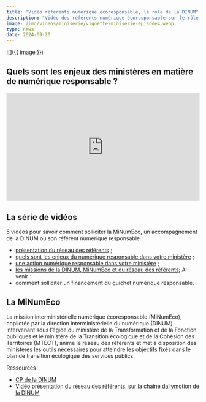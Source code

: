 ```yaml
---
title: "Vidéo référents numérique écoresponsable, le rôle de la DINUM"
description: "Vidéo des référents numérique écoresponsable sur le rôle de la DINUM dans le suivi des feuilles de routes et l'accompagnement des ministère "
image: /img/videos/miniserie/vignette-miniserie-episode4.webp
type: news
date: 2024-09-20
---
```


![]({{ image }})

## Quels sont les enjeux des ministères en matière de numérique responsable ?

<div style="position:relative;padding-bottom:56.25%;height:0;overflow:hidden;"> <iframe style="width:100%;height:100%;position:absolute;left:0px;top:0px;overflow:hidden" frameborder="0" type="text/html" src="https://www.dailymotion.com/embed/video/x95qb3s" width="100%" height="100%" allowfullscreen title="Dailymotion Video Player" > </iframe> </div>

## La série de vidéos

5 vidéos pour savoir comment solliciter la MiNumEco, un accompagnement de la DINUM ou son référent numérique responsable : 
* [présentation du réseau des référents](https://ecoresponsable.numerique.gouv.fr/publications/videos-serie-referents/) ;
* [quels sont les enjeux du numérique responsable dans votre ministère](https://ecoresponsable.numerique.gouv.fr/publications/videos-serie-referents/) ;
* [une action numérique responsable dans votre ministère](https://ecoresponsable.numerique.gouv.fr/publications/videos-serie-referents/) ;
* [les missions de la DINUM, MiNumEco et du réseau des référents](https://ecoresponsable.numerique.gouv.fr/publications/videos-serie-referents/);
A venir : 
* comment solliciter un financement du guichet numérique responsable.

## La MiNumEco

La mission interministérielle numérique écoresponsable (MiNumEco), copilotée par la direction interministérielle du numérique (DINUM) intervenant sous l’égide du ministère de la Transformation et de la Fonction publiques et le ministère de la Transition écologique et de la Cohésion des Territoires (MTECT), anime le réseau des référents et met à disposition des ministères les outils nécessaires pour atteindre les objectifs fixés dans le plan de transition écologique des services publics. 

<div class="fr-highlight">

Ressources

* [CP de la DINUM](/docs/2024/CP_NUMERIQUE_ECORESPONSABLE_REFERENTS_MINISTERIELS_SERIE_VIDEO.docx)
* [Vidéo présentation du réseau des référents, sur la chaîne dailymotion de la DINUM](https://www.dailymotion.com/video/x92eo5e)

</div>